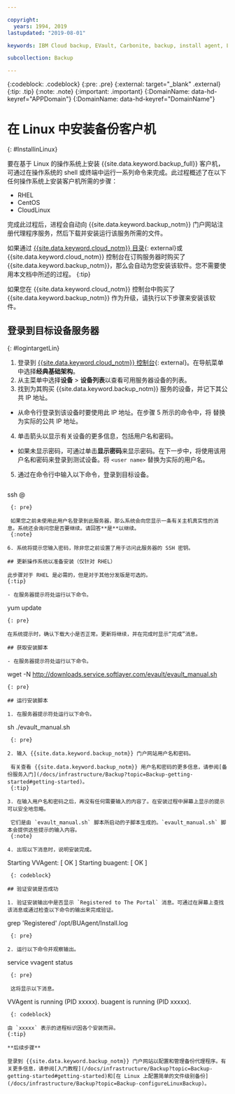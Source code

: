 ```yaml
---

copyright:
  years: 1994, 2019
lastupdated: "2019-08-01"

keywords: IBM Cloud backup, EVault, Carbonite, backup, install agent, Linux

subcollection: Backup

---
```

{:codeblock: .codeblock}
{:pre: .pre}
{:external: target="_blank" .external}
{:tip: .tip}
{:note: .note}
{:important: .important}
{:DomainName: data-hd-keyref="APPDomain"}
{:DomainName: data-hd-keyref="DomainName"}

# 在 Linux 中安装备份客户机
{: #InstallinLinux}

要在基于 Linux 的操作系统上安装 {{site.data.keyword.backup_full}} 客户机，可通过在操作系统的 shell 或终端中运行一系列命令来完成。此过程概述了在以下任何操作系统上安装客户机所需的步骤：

- RHEL
- CentOS
- CloudLinux

完成此过程后，进程会自动向 {{site.data.keyword.backup_notm}} 门户网站注册代理程序服务，然后下载并安装运行该服务所需的文件。

如果通过 [{{site.data.keyword.cloud_notm}} 目录](https://{DomainName}/catalog){: external}或 {{site.data.keyword.cloud_notm}} 控制台在订购服务器时购买了 {{site.data.keyword.backup_notm}}，那么会自动为您安装该软件。您不需要使用本文档中所述的过程。
{:tip}

如果您在 {{site.data.keyword.cloud_notm}} 控制台中购买了 {{site.data.keyword.backup_notm}} 作为升级，请执行以下步骤来安装该软件。

## 登录到目标设备服务器
{: #logintargetLin}

1. 登录到 [{{site.data.keyword.cloud_notm}} 控制台](https://{DomainName}){: external}。在导航菜单中选择**经典基础架构**。
2. 从主菜单中选择**设备** > **设备列表**以查看可用服务器设备的列表。
3. 找到为其购买 {{site.data.keyword.backup_notm}} 服务的设备，并记下其公共 IP 地址。
  - 从命令行登录到该设备时要使用此 IP 地址。在步骤 5 所示的命令中，将 <publicIpAddress> 替换为实际的公共 IP 地址。
4. 单击箭头以显示有关设备的更多信息，包括用户名和密码。
  - 如果未显示密码，可通过单击**显示密码**来显示密码。在下一步中，将使用该用户名和密码来登录到测试设备。将 `<user name>` 替换为实际的用户名。
5. 通过在命令行中输入以下命令，登录到目标设备。
   ```
  ssh <user name>@<publicIpAddress>
  ```
   {: pre}

   如果您之前未使用此用户名登录到此服务器，那么系统会向您显示一条有关主机真实性的消息。系统还会询问您是否要继续。请回答**是**以继续。
   {:note}

6. 系统将提示您输入密码，除非您之前设置了用于访问此服务器的 SSH 密钥。

## 更新操作系统以准备安装（仅针对 RHEL）

此步骤对于 RHEL 是必需的，但是对于其他分发版是可选的。
{:tip}

- 在服务器提示符处运行以下命令。
  ```
  yum update
  ```
  {: pre}

  在系统提示时，确认下载大小是否正常。更新将继续，并在完成时显示“完成”消息。

## 获取安装脚本

- 在服务器提示符处运行以下命令。
  ```
  wget -N http://downloads.service.softlayer.com/evault/evault_manual.sh
  ```
  {: pre}

## 运行安装脚本

1. 在服务器提示符处运行以下命令。
   ```
  sh ./evault_manual.sh
  ```
   {: pre}

2. 输入 {{site.data.keyword.backup_notm}} 门户网站用户名和密码。

   有关查看 {{site.data.keyword.backup_notm}} 用户名和密码的更多信息，请参阅[备份服务入门](/docs/infrastructure/Backup?topic=Backup-getting-started#getting-started)。
   {:tip}

3. 在输入用户名和密码之后，再没有任何需要输入的内容了。在安装过程中屏幕上显示的提示可以安全地忽略。

   它们是由 `evault_manual.sh` 脚本所启动的子脚本生成的。`evault_manual.sh` 脚本会提供这些提示的输入内容。
   {:note}

4. 出现以下消息时，说明安装完成。

   ```
  Starting VVAgent: [  OK  ]
  Starting buagent: [  OK  ]
  ```
   {: codeblock}

## 验证安装是否成功

1. 验证安装输出中是否显示 `Registered to The Portal` 消息。可通过在屏幕上查找该消息或通过检查以下命令的输出来完成验证。
   ```
  grep 'Registered'  /opt/BUAgent/Install.log
  ```
   {: pre}

2. 运行以下命令并观察输出。
   ```
  service vvagent status
  ```
   {: pre}

   这将显示以下消息。
   ```
  VVAgent is running (PID xxxxx).
  buagent is running (PID xxxxx).
  ```
   {: codeblock}

  由 `xxxxx` 表示的进程标识因各个安装而异。
  {:tip}

**后续步骤**

登录到 {{site.data.keyword.backup_notm}} 门户网站以配置和管理备份代理程序。有关更多信息，请参阅[入门教程](/docs/infrastructure/Backup?topic=Backup-getting-started#getting-started)和[在 Linux 上配置简单的文件级别备份](/docs/infrastructure/Backup?topic=Backup-configureLinuxBackup)。
